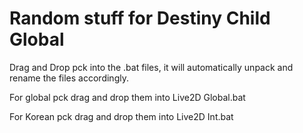 # Random stuff for Destiny Child Global

Drag and Drop pck into the .bat files, it will automatically unpack and rename the files accordingly.

For global pck drag and drop them into Live2D Global.bat

For Korean pck drag and drop them into Live2D Int.bat
